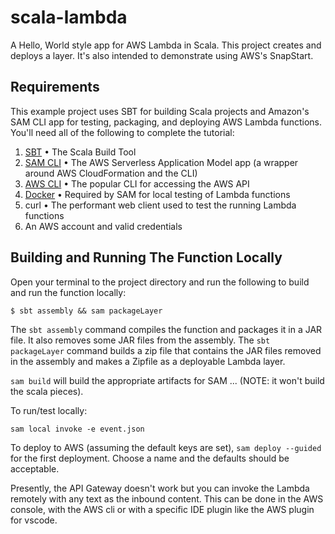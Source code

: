 # scala-lambda

A Hello, World style app for AWS Lambda in Scala. This project creates and deploys a layer. It's also intended to demonstrate using AWS's SnapStart.

## Requirements

This example project uses SBT for building Scala projects and Amazon's SAM CLI app
for testing, packaging, and deploying AWS Lambda functions. You'll need all of the following to complete the tutorial:

1. [SBT](https://www.scala-sbt.org/) • The Scala Build Tool
1. [SAM CLI](https://aws.amazon.com/serverless/sam/) • The AWS Serverless Application Model app (a wrapper around AWS CloudFormation and the CLI)
1. [AWS CLI](https://aws.amazon.com/cli/) • The popular CLI for accessing the AWS API
1. [Docker](https://www.docker.com/) • Required by SAM for local testing of Lambda functions
1. curl • The performant web client used to test the running Lambda functions
1. An AWS account and valid credentials

## Building and Running The Function Locally

Open your terminal to the project directory and run the following to build and run the function locally:

    $ sbt assembly && sam packageLayer

The `sbt assembly` command compiles the function and packages it in a JAR file. It also removes some JAR files from the assembly. The `sbt packageLayer` command builds a zip file that contains the JAR files removed in the assembly and makes a Zipfile as a deployable Lambda layer.

`sam build` will build the appropriate artifacts for SAM ... (NOTE: it won't build the scala pieces).

To run/test locally:

`sam local invoke -e event.json`

To deploy to AWS (assuming the default keys are set), `sam deploy --guided` for the first deployment. Choose a name and the defaults should be acceptable.

Presently, the API Gateway doesn't work but you can invoke the Lambda remotely with any text as the inbound content. This can be done in the AWS console, with the AWS cli or with a specific IDE plugin like the AWS plugin for vscode.